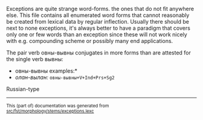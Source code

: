 Exceptions are quite strange word-forms. the ones that do not fit anywhere
else. This file contains all enumerated word forms that cannot reasonably be
created from lexical data by regular inflection. Usually there should be next
to none exceptions, it's always better to have a paradigm that covers only
one or few words than an exception since these will not work nicely with e.g.
compounding scheme or possibly many end applications.

The pair verb овны-вывны conjugates in more forms than are attested for
the single verb вывны:

* овны-вывны examples:*
* *олан-вылан:* `овны-вывны+V+Ind+Prs+Sg2`

Russian-type

* * *

<small>This (part of) documentation was generated from [src/fst/morphology/stems/exceptions.lexc](https://github.com/giellalt/lang-koi/blob/main/src/fst/morphology/stems/exceptions.lexc)</small>
